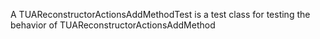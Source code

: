 A TUAReconstructorActionsAddMethodTest is a test class for testing the behavior of TUAReconstructorActionsAddMethod